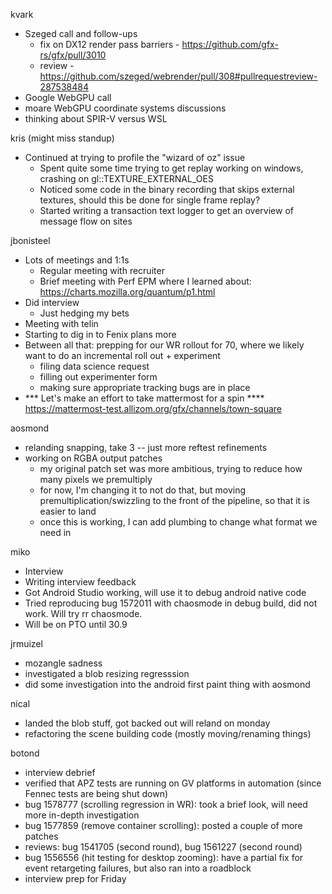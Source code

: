 kvark
  * Szeged call and follow-ups
    * fix on DX12 render pass barriers - https://github.com/gfx-rs/gfx/pull/3010
    * review - https://github.com/szeged/webrender/pull/308#pullrequestreview-287538484
  * Google WebGPU call
  * moare WebGPU coordinate systems discussions
  * thinking about SPIR-V versus WSL

kris (might miss standup)
  * Continued at trying to profile the "wizard of oz" issue
    * Spent quite some time trying to get replay working on windows, crashing on gl::TEXTURE_EXTERNAL_OES
    * Noticed some code in the binary recording that skips external textures, should this be done for single frame replay?
    * Started writing a transaction text logger to get an overview of message flow on sites

jbonisteel
  * Lots of meetings and 1:1s
    * Regular meeting with recruiter
    * Brief meeting with Perf EPM where I learned about: https://charts.mozilla.org/quantum/p1.html
  * Did interview
    * Just hedging my bets
  * Meeting with telin
  * Starting to dig in to Fenix plans more
  * Between all that: prepping for our WR rollout for 70, where we likely want to do an incremental roll out + experiment
    * filing data science request
    * filling out experimenter form
    * making sure appropriate tracking bugs are in place
  * *** Let's make an effort to take mattermost for a spin **** https://mattermost-test.allizom.org/gfx/channels/town-square 

aosmond
  * relanding snapping, take 3 -- just more reftest refinements
  * working on RGBA output patches
    * my original patch set was more ambitious, trying to reduce how many pixels we premultiply
    * for now, I'm changing it to not do that, but moving premultiplication/swizzling to the front of the pipeline, so that it is easier to land
    * once this is working, I can add plumbing to change what format we need in

miko
  * Interview
  * Writing interview feedback
  * Got Android Studio working, will use it to debug android native code
  * Tried reproducing bug 1572011 with chaosmode in debug build, did not work. Will try rr chaosmode.
  * Will be on PTO until 30.9

jrmuizel
  * mozangle sadness
  * investigated a blob resizing regresssion
  * did some investigation into the android first paint thing with aosmond

nical
  * landed the blob stuff, got backed out will reland on monday
  * refactoring the scene building code (mostly moving/renaming things)

botond
  * interview debrief 
  * verified that APZ tests are running on GV platforms in automation (since Fennec tests are being shut down) 
  * bug 1578777 (scrolling regression in WR): took a brief look, will need more in-depth investigation 
  * bug 1577859 (remove container scrolling): posted a couple of more patches 
  * reviews: bug 1541705 (second round), bug 1561227 (second round) 
  * bug 1556556 (hit testing for desktop zooming): have a partial fix for event retargeting failures, but also ran into a roadblock 
  * interview prep for Friday
